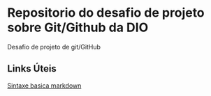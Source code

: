 #  Repositorio do desafio de projeto sobre Git/Github da DIO
Desafio de projeto de git/GitHub

## Links Úteis 
[Sintaxe basica markdown ](https://www.markdownguide.org/basic-syntax/)
